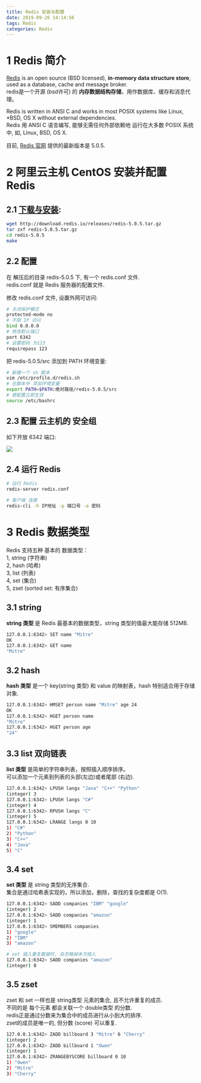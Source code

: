 ```yaml
---
title: Redis 安装与配置
date: 2019-09-26 14:14:56
tags: Redis
categories: Redis
---
```


# 1 Redis 简介

[Redis](https://redis.io/topics/introduction) is an open source (BSD licensed), **in-memory data structure store**, used as a database, cache and message broker.  
redis是一个开源 (bsd许可) 的 **内存数据结构存储**，用作数据库、缓存和消息代理。  

Redis is written in ANSI C and works in most POSIX systems like Linux, \*BSD, OS X without external dependencies.  
Redis 用 ANSI C 语言编写, 能够无需任何外部依赖地 运行在大多数 POSIX 系统中, 如, Linux, BSD, OS X.  

目前, [Redis 官网](https://redis.io) 提供的最新版本是 5.0.5.  

# 2 阿里云主机 CentOS 安装并配置 Redis

## 2.1 [下载与安装](https://redis.io/download):  
```bash
wget http://download.redis.io/releases/redis-5.0.5.tar.gz
tar zxf redis-5.0.5.tar.gz
cd redis-5.0.5
make
```

## 2.2 配置
在 解压后的目录 redis-5.0.5 下, 有一个 redis.conf 文件.  
redis.conf 就是 Redis 服务器的配置文件.  

修改 redis.conf 文件, 设置外网可访问:  
```sh
# 关闭保护模式
protected-mode no
# 不限 IP 访问
bind 0.0.0.0
# 修改默认端口
port 6342
# 设置密码 为123
requirepass 123
```

把 redis-5.0.5/src 添加到 PATH 环境变量:  
```sh
# 新建一个 sh 脚本
vim /etc/profile.d/redis.sh
# 在脚本中 添加环境变量
export PATH=$PATH:绝对路径/redis-5.0.5/src
# 使配置立即生效
source /etc/bashrc
```

## 2.3 配置 云主机的 安全组
如下开放 6342 端口:  

![](https://mitre.oss-cn-hangzhou.aliyuncs.com/blog2019/pic09/redis.png)  

## 2.4 运行 Redis
```sh
# 运行 Redis
redis-server redis.conf

# 客户端 连接
redis-cli -h IP地址 -p 端口号 -a 密码
```

# 3 Redis 数据类型
Redis 支持五种 基本的 数据类型：  
1, string (字符串)   
2, hash (哈希)  
3, list (列表)   
4, set (集合)  
5, zset (sorted set: 有序集合)  

## 3.1 string
**string 类型** 是 Redis 最基本的数据类型，string 类型的值最大能存储 512MB.  
```sh
127.0.0.1:6342> SET name "Mitre"
OK
127.0.0.1:6342> GET name
"Mitre"
```

## 3.2 hash
**hash 类型** 是一个 key(string 类型) 和 value 的映射表，hash 特别适合用于存储对象.  
```sh
127.0.0.1:6342> HMSET person name "Mitre" age 24
OK
127.0.0.1:6342> HGET person name
"Mitre"
127.0.0.1:6342> HGET person age
"24"
```

## 3.3 list 双向链表  
**list 类型** 是简单的字符串列表，按照插入顺序排序。  
可以添加一个元素到列表的头部(左边)或者尾部 (右边).  
```sh
127.0.0.1:6342> LPUSH langs "Java" "C++" "Python"
(integer) 3
127.0.0.1:6342> LPUSH langs "C#"
(integer) 4
127.0.0.1:6342> RPUSH langs "C"
(integer) 5
127.0.0.1:6342> LRANGE langs 0 10
1) "C#"
2) "Python"
3) "C++"
4) "Java"
5) "C"
```

## 3.4 set
**set 类型** 是 string 类型的无序集合.  
集合是通过哈希表实现的，所以添加，删除，查找的复杂度都是 O(1).  
```sh
127.0.0.1:6342> SADD companies "IBM" "google"
(integer) 2
127.0.0.1:6342> SADD companies "amazon"
(integer) 1
127.0.0.1:6342> SMEMBERS companies
1) "google"
2) "IBM"
3) "amazon"

# set 插入重复数据时, 会忽略掉本次插入
127.0.0.1:6342> SADD companies "amazon"
(integer) 0
```

## 3.5 zset
zset 和 set 一样也是 string类型 元素的集合, 且不允许重复的成员.  
不同的是 每个元素 都会关联一个 double类型 的分数.  
redis正是通过分数来为集合中的成员进行从小到大的排序.  
zset的成员是唯一的, 但分数 (score) 可以重复.
```sh
127.0.0.1:6342> ZADD billboard 3 "Mitre" 6 "Cherry"
(integer) 2
127.0.0.1:6342> ZADD billboard 1 "Owen"
(integer) 1
127.0.0.1:6342> ZRANGEBYSCORE billboard 0 10
1) "Owen"
2) "Mitre"
3) "Cherry"
```
